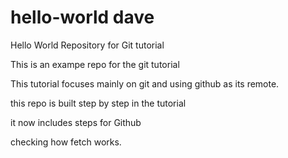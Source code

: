 # hello-world dave
Hello World Repository for Git tutorial

This is an exampe repo for the git tutorial 

This tutorial focuses mainly on git and using github as its remote.

this repo is built step by step in the tutorial

it now includes steps for Github

checking how fetch works.
